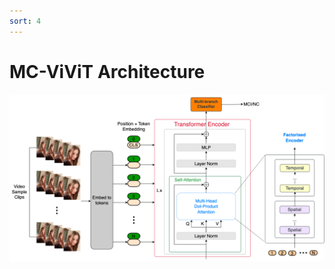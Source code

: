```yaml
---
sort: 4
---
```


# MC-ViViT Architecture

![MC-ViViT Architecture](ViViT-AM.png "MC-ViViT Architecture")